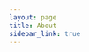 ```yaml
---
layout: page
title: About
sidebar_link: true
---
```


<h1 class="message">
  <script src="https://www.hackthebox.eu/badge/948"></script>
</h1>


